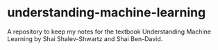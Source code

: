 # understanding-machine-learning
A repository to keep my notes for the textbook Understanding Machine Learning by Shai Shalev-Shwartz and Shai Ben-David.
